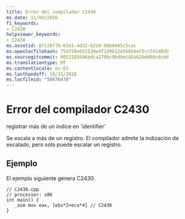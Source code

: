 ```yaml
---
title: Error del compilador C2430
ms.date: 11/04/2016
f1_keywords:
- C2430
helpviewer_keywords:
- C2430
ms.assetid: 07c20f76-63e1-4d22-b2a9-98b0d45c5cac
ms.openlocfilehash: 754758e652539e4f2d9b12e568b8ef5ccf41d8db
ms.sourcegitcommit: 6052185696adca270bc9bdbec45a626dd89cdcdd
ms.translationtype: MT
ms.contentlocale: es-ES
ms.lasthandoff: 10/31/2018
ms.locfileid: "50676478"
---
```

# <a name="compiler-error-c2430"></a>Error del compilador C2430

registrar más de un índice en 'identifier'

Se escala a más de un registro. El compilador admite la indización de escalado, pero solo puede escalar un registro.

## <a name="example"></a>Ejemplo

El ejemplo siguiente genera C2430.

```
// C2430.cpp
// processor: x86
int main() {
   _asm mov eax, [ebx*2+ecx*4] // C2430
}
```